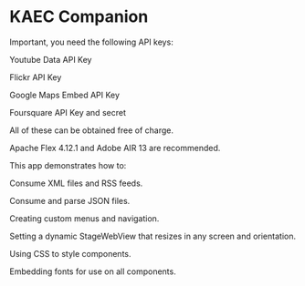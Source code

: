 KAEC Companion
====

Important, you need the following API keys:

Youtube Data API Key

Flickr API Key

Google Maps Embed API Key

Foursquare API Key and secret

All of these can be obtained free of charge.

Apache Flex 4.12.1 and Adobe AIR 13 are recommended.

This app demonstrates how to:

Consume XML files and RSS feeds.

Consume and parse JSON files.

Creating custom menus and navigation.

Setting a dynamic StageWebView that resizes in any screen and orientation.

Using CSS to style components.

Embedding fonts for use on all components.